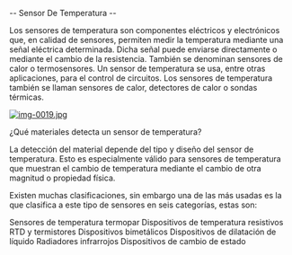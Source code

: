 -- Sensor De Temperatura --

Los sensores de temperatura son componentes eléctricos y electrónicos que, en calidad de sensores, 
permiten medir la temperatura mediante una señal eléctrica determinada. Dicha señal puede enviarse 
directamente o mediante el cambio de la resistencia. También se denominan sensores de calor o termosensores. 
Un sensor de temperatura se usa, entre otras aplicaciones, para el control de circuitos. Los sensores de temperatura también se llaman sensores de calor,
detectores de calor o sondas térmicas.

[![img-0019.jpg](https://i.postimg.cc/zvGMMr5n/img-0019.jpg)](https://postimg.cc/62FY2F83)


¿Qué materiales detecta un sensor de temperatura?

La detección del material depende del tipo y diseño del sensor de temperatura. Esto es especialmente válido para sensores de temperatura que muestran el
cambio de temperatura mediante el cambio de otra magnitud o propiedad física.

Existen muchas clasificaciones, sin embargo una de las más usadas es la que clasifica a este tipo de sensores en seis categorías, estas son:

Sensores de temperatura termopar
Dispositivos de temperatura resistivos RTD y termistores
Dispositivos bimetálicos
Dispositivos de dilatación de líquido
Radiadores infrarrojos
Dispositivos de cambio de estado

